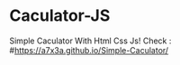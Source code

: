 # Caculator-JS
 Simple Caculator With Html Css Js!
Check : #https://a7x3a.github.io/Simple-Caculator/
